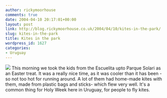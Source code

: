 ```yaml
---
author: rickymoorhouse
comments: true
date: 2004-04-10 20:17:01+00:00
layout: post
link: http://blog.rickymoorhouse.co.uk/2004/04/10/kites-in-the-park/
slug: kites-in-the-park
title: Kites in the park
wordpress_id: 1627
categories:
- Uruguay
---
```


![](/ricky/resize.asp?path=/ricky/blogfiles/kites.jpg&width=200)
This morning we took the kids from the Escuelita upto Parque Solari as an Easter treat. It was a really nice time, as it was cooler than it has been - so not too hot for running around. A lot of them had home-made kites with them, made from plastic bags and sticks- which flew very well. It's a common thing for Holy Week here in Uruguay, for people to fly kites.
